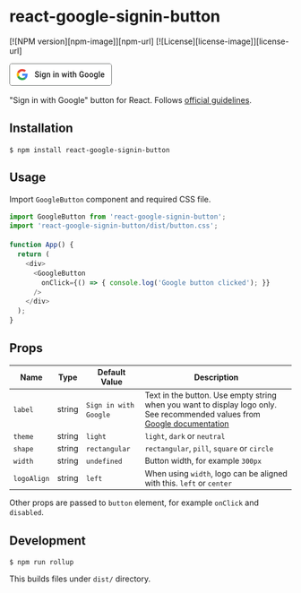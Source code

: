# react-google-signin-button

[![NPM version][npm-image]][npm-url]
[![License][license-image]][license-url]

![Preview Image](docs/sign-in-with-google.png)

"Sign in with Google" button for React. Follows [official guidelines](https://developers.google.com/identity/branding-guidelines).

## Installation

```shell
$ npm install react-google-signin-button
```

## Usage

Import `GoogleButton` component and required CSS file.

```js
import GoogleButton from 'react-google-signin-button';
import 'react-google-signin-button/dist/button.css';

function App() {
  return (
    <div>
      <GoogleButton
        onClick={() => { console.log('Google button clicked'); }}
      />
    </div>
  );
}
```

## Props

| Name | Type | Default Value | Description |
| ---- | ---- | ------------- | ----------- |
| `label` | string | `Sign in with Google` | Text in the button. Use empty string when you want to display logo only. See recommended values from [Google documentation](https://developers.google.com/identity/branding-guidelines) |
| `theme` | string | `light` | `light`, `dark` or `neutral` |
| `shape` | string | `rectangular` | `rectangular`, `pill`, `square` or `circle` |
| `width` | string | `undefined` | Button width, for example `300px` |
| `logoAlign` | string | `left` | When using `width`, logo can be aligned with this. `left` or `center` |

Other props are passed to `button` element, for example `onClick` and `disabled`.

## Development

```shell
$ npm run rollup
```

This builds files under `dist/` directory.

